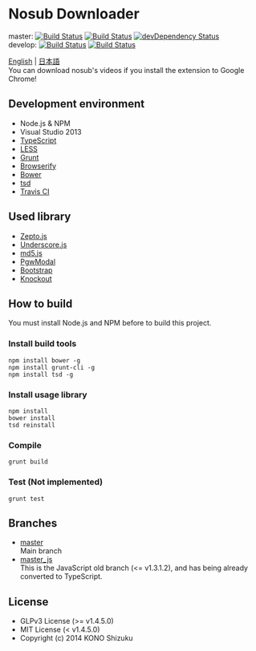 Nosub Downloader
==================
master: [![Build Status](https://travis-ci.org/shizuku613/NosubDownloader.svg?branch=master)](https://travis-ci.org/shizuku613/NosubDownloader)
[![Build Status](https://ci.appveyor.com/api/projects/status/bydsrjf4k4abi19w/branch/master?svg=true)](https://ci.appveyor.com/project/shizuku613/nosubdownloader/branch/master)
[![devDependency Status](https://david-dm.org/shizuku613/NosubDownloader/dev-status.svg)](https://david-dm.org/shizuku613/NosubDownloader#info=devDependencies)<br />
develop: [![Build Status](https://travis-ci.org/shizuku613/NosubDownloader.svg?branch=develop)](https://travis-ci.org/shizuku613/NosubDownloader)
[![Build Status](https://ci.appveyor.com/api/projects/status/bydsrjf4k4abi19w/branch/develop?svg=true)](https://ci.appveyor.com/project/shizuku613/nosubdownloader/branch/develop)<br />

[English](README.md) | [日本語](README.ja.md)<br />
You can download nosub's videos if you install the extension to Google Chrome!

## Development environment
* Node.js & NPM
* Visual Studio 2013
* [TypeScript](http://www.typescriptlang.org)
* [LESS](http://lesscss.org)
* [Grunt](http://gruntjs.com)
* [Browserify](http://browserify.org)
* [Bower](http://bower.io)
* [tsd](http://definitelytyped.org/tsd/)
* [Travis CI](https://travis-ci.org)

## Used library
* [Zepto.js](http://zeptojs.com)
* [Underscore.js](http://underscorejs.org)
* [md5.js](http://labs.cybozu.co.jp/blog/mitsunari/2007/07/md5js_1.html)
* [PgwModal](http://pgwjs.com/pgwmodal/)
* [Bootstrap](http://getbootstrap.com)
* [Knockout](http://knockoutjs.com)

## How to build
You must install Node.js and NPM before to build this project.

### Install build tools
```
npm install bower -g
npm install grunt-cli -g
npm install tsd -g
```

### Install usage library
```
npm install
bower install
tsd reinstall
```

### Compile
```
grunt build
```

### Test (Not implemented)
```
grunt test
```

## Branches
* [master](https://github.com/shizuku613/NosubDownloader/tree/master)<br />
Main branch
* [master_js](https://github.com/shizuku613/NosubDownloader/tree/master_js)<br />
This is the JavaScript old branch (<= v1.3.1.2), and has being already converted to TypeScript.

## License
* GLPv3 License (>= v1.4.5.0)
* MIT License (< v1.4.5.0)
* Copyright (c) 2014 KONO Shizuku